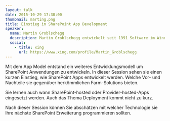 ```yaml
---
layout: talk
date: 2015-10-29 17:30:00
thumbnail: marting.png
title: Einstieg in SharePoint App Development
speaker:
  name: Martin Groblschegg
  description: Martin Groblschegg entwickelt seit 1991 Software im Windows Bereich. Seine Spezialgebiete sind  Microsoft SQL Server BI Lösungen und die Entwicklung von Microsoft SharePoint Lösungen. Martin ist CTO der ppedv AG, einem Gold Learning Partner von Microsoft. Als MCT Regional Lead unterstützt er Microsoft Trainer bei Schulungen und hält selbst Schulungen bei der ppedv AG. Er ist Sprecher bei nationalen und internationalen Konferenzen und Autor in Fachmagazinen. Martin absolvierte das Betriebswirtschaftsstudium an der Wirtschaftsuniversität Wien und seine aktuellen Microsoft Zertifizierung zum MCT, MCPD SharePoint, MCTS BI und SharePoint, MCITP SharePoint und MCAD WebApplications spiegeln sein aktuelles Tätigkeitsfeld wider.
  social:
    - title: xing
      url: https://www.xing.com/profile/Martin_Groblschegg
---
```

Mit dem App Model entstand ein weiteres Entwicklungsmodell um SharePoint Anwendungen zu entwickeln. In dieser Session sehen sie einen kurzen Einstieg, wie SharePoint Apps entwickelt werden. Welche Vor- und Nachteile sie gegenüber herkömmlichen Farm-Solutions bieten.

Sie lernen auch wann SharePoint-hosted oder Provider-hosted-Apps eingesetzt werden. Auch das Thema Deployment kommt nicht zu kurz. 

Nach dieser Session können Sie abschätzen mit welcher Technologie sie Ihre nächste SharePoint Erweiterung programmieren sollten.